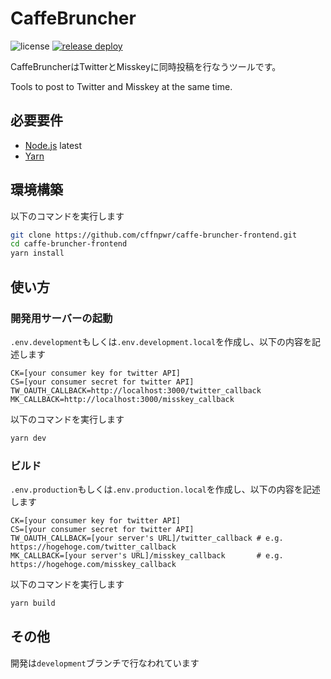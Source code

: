 # CaffeBruncher

![license](https://img.shields.io/github/license/cffnpwr/caffe-bruncher)
[![release deploy](https://github.com/cffnpwr/caffe-bruncher/actions/workflows/releaseDeploy.yml/badge.svg?branch=master)](https://github.com/cffnpwr/caffe-bruncher/actions/workflows/releaseDeploy.yml)

CaffeBruncherはTwitterとMisskeyに同時投稿を行なうツールです。

Tools to post to Twitter and Misskey at the same time.

## 必要要件

 - [Node.js](https://nodejs.org) latest
 - [Yarn](https://yarnpkg.com/)

## 環境構築

以下のコマンドを実行します

```sh
git clone https://github.com/cffnpwr/caffe-bruncher-frontend.git
cd caffe-bruncher-frontend
yarn install
```

## 使い方

### 開発用サーバーの起動

`.env.development`もしくは`.env.development.local`を作成し、以下の内容を記述します

```
CK=[your consumer key for twitter API]
CS=[your consumer secret for twitter API]
TW_OAUTH_CALLBACK=http://localhost:3000/twitter_callback
MK_CALLBACK=http://localhost:3000/misskey_callback
```

以下のコマンドを実行します

```sh
yarn dev
```

### ビルド

`.env.production`もしくは`.env.production.local`を作成し、以下の内容を記述します

```
CK=[your consumer key for twitter API]
CS=[your consumer secret for twitter API]
TW_OAUTH_CALLBACK=[your server's URL]/twitter_callback # e.g. https://hogehoge.com/twitter_callback
MK_CALLBACK=[your server's URL]/misskey_callback       # e.g. https://hogehoge.com/misskey_callback
```

以下のコマンドを実行します

```sh
yarn build
```

## その他

開発は`development`ブランチで行なわれています
